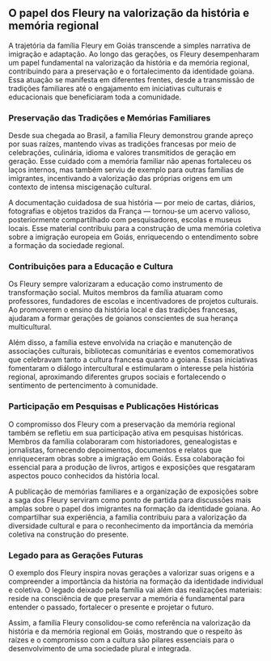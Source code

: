 ## O papel dos Fleury na valorização da história e memória regional

A trajetória da família Fleury em Goiás transcende a simples narrativa de imigração e adaptação. Ao longo das gerações, os Fleury desempenharam um papel fundamental na valorização da história e da memória regional, contribuindo para a preservação e o fortalecimento da identidade goiana. Essa atuação se manifesta em diferentes frentes, desde a transmissão de tradições familiares até o engajamento em iniciativas culturais e educacionais que beneficiaram toda a comunidade.

### Preservação das Tradições e Memórias Familiares

Desde sua chegada ao Brasil, a família Fleury demonstrou grande apreço por suas raízes, mantendo vivas as tradições francesas por meio de celebrações, culinária, idioma e valores transmitidos de geração em geração. Esse cuidado com a memória familiar não apenas fortaleceu os laços internos, mas também serviu de exemplo para outras famílias de imigrantes, incentivando a valorização das próprias origens em um contexto de intensa miscigenação cultural.

A documentação cuidadosa de sua história — por meio de cartas, diários, fotografias e objetos trazidos da França — tornou-se um acervo valioso, posteriormente compartilhado com pesquisadores, escolas e museus locais. Esse material contribuiu para a construção de uma memória coletiva sobre a imigração europeia em Goiás, enriquecendo o entendimento sobre a formação da sociedade regional.

### Contribuições para a Educação e Cultura

Os Fleury sempre valorizaram a educação como instrumento de transformação social. Muitos membros da família atuaram como professores, fundadores de escolas e incentivadores de projetos culturais. Ao promoverem o ensino da história local e das tradições francesas, ajudaram a formar gerações de goianos conscientes de sua herança multicultural.

Além disso, a família esteve envolvida na criação e manutenção de associações culturais, bibliotecas comunitárias e eventos comemorativos que celebravam tanto a cultura francesa quanto a goiana. Essas iniciativas fomentaram o diálogo intercultural e estimularam o interesse pela história regional, aproximando diferentes grupos sociais e fortalecendo o sentimento de pertencimento à comunidade.

### Participação em Pesquisas e Publicações Históricas

O compromisso dos Fleury com a preservação da memória regional também se refletiu em sua participação ativa em pesquisas históricas. Membros da família colaboraram com historiadores, genealogistas e jornalistas, fornecendo depoimentos, documentos e relatos que enriqueceram obras sobre a imigração em Goiás. Essa colaboração foi essencial para a produção de livros, artigos e exposições que resgataram aspectos pouco conhecidos da história local.

A publicação de memórias familiares e a organização de exposições sobre a saga dos Fleury serviram como ponto de partida para discussões mais amplas sobre o papel dos imigrantes na formação da identidade goiana. Ao compartilhar sua experiência, a família contribuiu para a valorização da diversidade cultural e para o reconhecimento da importância da memória coletiva na construção do presente.

### Legado para as Gerações Futuras

O exemplo dos Fleury inspira novas gerações a valorizar suas origens e a compreender a importância da história na formação da identidade individual e coletiva. O legado deixado pela família vai além das realizações materiais: reside na consciência de que preservar a memória é fundamental para entender o passado, fortalecer o presente e projetar o futuro.

Assim, a família Fleury consolidou-se como referência na valorização da história e da memória regional em Goiás, mostrando que o respeito às raízes e o compromisso com a cultura são pilares essenciais para o desenvolvimento de uma sociedade plural e integrada.